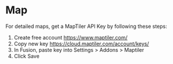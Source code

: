 # Map

For detailed maps, get a MapTiler API Key by following these steps:

1. Create free account
   <https://www.maptiler.com/>
2. Copy new key
   <https://cloud.maptiler.com/account/keys/>
3. In Fusion, paste key into
   Settings > Addons > Maptiler
4. Click Save
